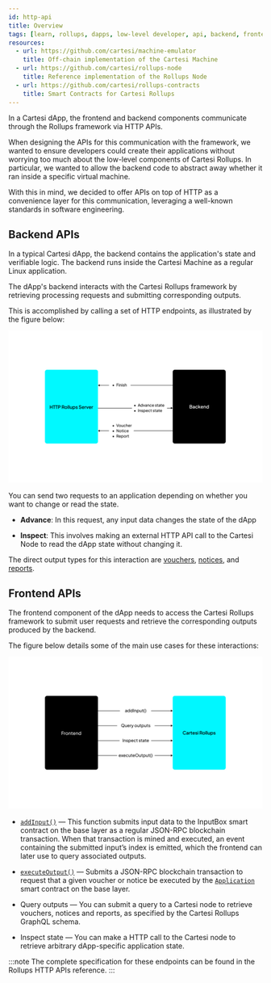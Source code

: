 ```yaml
---
id: http-api
title: Overview
tags: [learn, rollups, dapps, low-level developer, api, backend, frontend]
resources:
  - url: https://github.com/cartesi/machine-emulator
    title: Off-chain implementation of the Cartesi Machine
  - url: https://github.com/cartesi/rollups-node
    title: Reference implementation of the Rollups Node
  - url: https://github.com/cartesi/rollups-contracts
    title: Smart Contracts for Cartesi Rollups
---
```


In a Cartesi dApp, the frontend and backend components communicate through the Rollups framework via HTTP APIs.

When designing the APIs for this communication with the framework, we wanted to ensure developers could create their applications without worrying too much about the low-level components of Cartesi Rollups. In particular, we wanted to allow the backend code to abstract away whether it ran inside a specific virtual machine.

With this in mind, we decided to offer APIs on top of HTTP as a convenience layer for this communication, leveraging a well-known standards in software engineering.

## Backend APIs

In a typical Cartesi dApp, the backend contains the application's state and verifiable logic. The backend runs inside the Cartesi Machine as a regular Linux application. 

The dApp's backend interacts with the Cartesi Rollups framework by retrieving processing requests and submitting corresponding outputs.

This is accomplished by calling a set of HTTP endpoints, as illustrated by the figure below:

![img](../../static/img/v1.3/backend.jpg)

You can send two requests to an application depending on whether you want to change or read the state.

- **Advance**: In this request, any input data changes the state of the dApp

- **Inspect**: This involves making an external HTTP API call to the Cartesi Node to read the dApp state without changing it.


The direct output types for this interaction are [vouchers](../api/backend/vouchers.md), [notices](../api/backend/notices.md), and [reports](../api/backend/reports.md).



## Frontend APIs

The frontend component of the dApp needs to access the Cartesi Rollups framework to submit user requests and retrieve the corresponding outputs produced by the backend.

The figure below details some of the main use cases for these interactions:

![img](../../static/img/v1.3/frontend.jpg)

- [`addInput()`](../api/json-rpc/input-box.md/#addinput) — This function submits input data to the InputBox smart contract on the base layer as a regular JSON-RPC blockchain transaction. When that transaction is mined and executed, an event containing the submitted input’s index is emitted, which the frontend can later use to query associated outputs.

- [`executeOutput()`](../api/json-rpc/application.md/#executeoutput) — Submits a JSON-RPC blockchain transaction to request that a given voucher or notice be executed by the [`Application`](../api/json-rpc/application.md) smart contract on the base layer.

- Query outputs — You can submit a query to a Cartesi node to retrieve vouchers, notices and reports, as specified by the Cartesi Rollups GraphQL schema.

- Inspect state — You can make a HTTP call to the Cartesi node to retrieve arbitrary dApp-specific application state.

:::note
The complete specification for these endpoints can be found in the Rollups HTTP APIs reference.
:::
